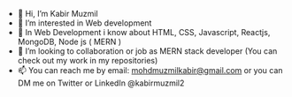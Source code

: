 - 👋 Hi, I’m Kabir Muzmil
- 👀 I’m interested in Web development 
- 🌱 In Web Development i know about HTML, CSS, Javascript, Reactjs, MongoDB, Node js ( MERN ) 
- 💞️ I’m looking to collaboration or job as MERN stack developer (You can check out my work in my repositories)
- 📫 You can reach me by email: mohdmuzmilkabir@gmail.com or you can DM me on Twitter or LinkedIn @kabirmuzmil2

<!---
kabirmuzmil2/kabirmuzmil2 is a ✨ special ✨ repository because its `README.md` (this file) appears on your GitHub profile.
You can click the Preview link to take a look at your changes.
--->
